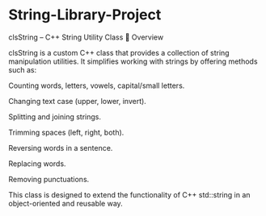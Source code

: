 # String-Library-Project
clsString – C++ String Utility Class
📌 Overview

clsString is a custom C++ class that provides a collection of string manipulation utilities.
It simplifies working with strings by offering methods such as:

Counting words, letters, vowels, capital/small letters.

Changing text case (upper, lower, invert).

Splitting and joining strings.

Trimming spaces (left, right, both).

Reversing words in a sentence.

Replacing words.

Removing punctuations.

This class is designed to extend the functionality of C++ std::string in an object-oriented and reusable way.
